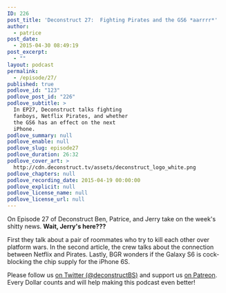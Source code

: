 ```yaml
---
ID: 226
post_title: 'Deconstruct 27:  Fighting Pirates and the GS6 *aarrrr*'
author:
  - patrice
post_date:
  - 2015-04-30 08:49:19
post_excerpt:
  - ""
layout: podcast
permalink:
  - /episode/27/
published: true
podlove_id: "123"
podlove_post_id: "226"
podlove_subtitle: >
  In EP27, Deconstruct talks fighting
  fanboys, Netflix Pirates, and whether
  the GS6 has an effect on the next
  iPhone.
podlove_summary: null
podlove_enable: null
podlove_slug: episode27
podlove_duration: 26:32
podlove_cover_art: >
  http://cdn.deconstruct.tv/assets/deconstruct_logo_white.png
podlove_chapters: null
podlove_recording_date: 2015-04-19 00:00:00
podlove_explicit: null
podlove_license_name: null
podlove_license_url: null
---
```

<p>On Episode 27 of Deconstruct Ben, Patrice, and Jerry take on the week's shitty news. <strong>Wait, Jerry's here???</strong></p>
<p>First they talk about a pair of roommates who try to kill each other over platform wars.  In the second article, the crew talks about the connection between Netflix and Pirates.  Lastly, BGR wonders if the Galaxy S6 is cock-blocking the chip supply for the iPhone 6S.</p>
<p>Please follow us <a href="http://twitter.com/deconstructBS">on Twitter (@deconstructBS)</a> and support us <a href="http://patreon.com/deconstruct">on Patreon</a>. Every Dollar counts and will help making this podcast even better!
</p>